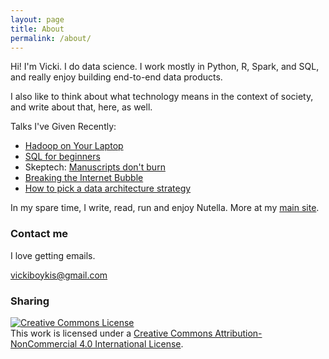 ```yaml
---
layout: page
title: About
permalink: /about/
---
```


Hi! I'm Vicki. I do data science. I work mostly in Python, R, Spark, and SQL, and really enjoy building end-to-end data products. 

I also like to think about what technology means in the context of society, and write about that, here, as well. 

Talks I've Given Recently: 

+ [Hadoop on Your Laptop](http://veekaybee.github.io/2017/03/20/hadoop-or-laptop/)
+ [SQL for beginners](http://veekaybee.github.io/2017/04/20/sql-is-hard/)
+ Skeptech: [Manuscripts don't burn](http://blog.vickiboykis.com/2017/06/19/skeptech/)
+ [Breaking the Internet Bubble](https://www.icp.org/browse/archive/media/breaking-the-internet-bubble)
+ [How to pick a data architecture strategy](https://www.youtube.com/watch?v=o-kbwKX3dus) 


In my spare time, I write, read, run and enjoy Nutella. More at my [main site](http://www.vickiboykis.com). 


### Contact me

I love getting emails. 

[vickiboykis@gmail.com](mailto:vickiboykis@gmail.com)

### Sharing

<a rel="license" href="http://creativecommons.org/licenses/by-nc/4.0/"><img alt="Creative Commons License" style="border-width:0" src="https://i.creativecommons.org/l/by-nc/4.0/88x31.png" /></a><br />This work is licensed under a <a rel="license" href="http://creativecommons.org/licenses/by-nc/4.0/">Creative Commons Attribution-NonCommercial 4.0 International License</a>.